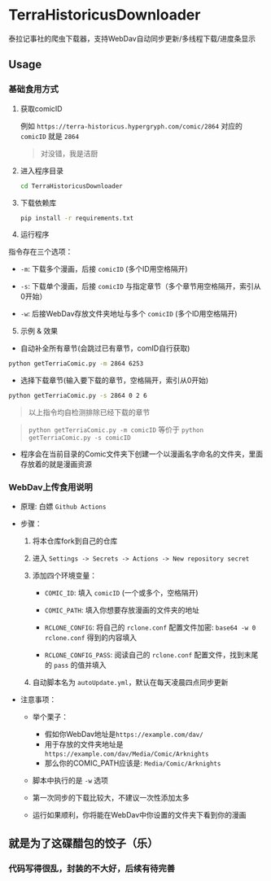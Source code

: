 # TerraHistoricusDownloader

泰拉记事社的爬虫下载器，支持WebDav自动同步更新/多线程下载/进度条显示

## Usage

### 基础食用方式

1. 获取comicID

    例如 `https://terra-historicus.hypergryph.com/comic/2864` 对应的 `comicID` 就是 `2864`

    > 对没错，我是洁厨

2. 进入程序目录 

    ```bash
    cd TerraHistoricusDownloader
    ``` 

3. 下载依赖库

    ```bash
    pip install -r requirements.txt
    ```

4. 运行程序

指令存在三个选项：

- `-m`: 下载多个漫画，后接 `comicID` (多个ID用空格隔开)
    
- `-s`: 下载单个漫画，后接 `comicID` 与指定章节（多个章节用空格隔开，索引从0开始）

- `-w`: 后接WebDav存放文件夹地址与多个 `comicID` (多个ID用空格隔开)

5. 示例 & 效果

- 自动补全所有章节(会跳过已有章节，comID自行获取)

```bash
python getTerriaComic.py -m 2864 6253
```

- 选择下载章节(输入要下载的章节，空格隔开，索引从0开始)

```bash
python getTerriaComic.py -s 2864 0 2 6
```

> 以上指令均自检测排除已经下载的章节

> `python getTerriaComic.py -m comicID` 等价于 `python getTerriaComic.py -s comicID`

- 程序会在当前目录的Comic文件夹下创建一个以漫画名字命名的文件夹，里面存放着的就是漫画资源

### WebDav上传食用说明

- 原理: 白嫖 `Github Actions`

- 步骤：

    1. 将本仓库fork到自己的仓库

    2. 进入 `Settings -> Secrets -> Actions -> New repository secret`

    3. 添加四个环境变量：

        - `COMIC_ID`: 填入 `comicID` (一个或多个，空格隔开)

        - `COMIC_PATH`: 填入你想要存放漫画的文件夹的地址

        - `RCLONE_CONFIG`: 将自己的 `rclone.conf` 配置文件加密: `base64 -w 0 rclone.conf` 得到的内容填入

        - `RCLONE_CONFIG_PASS`: 阅读自己的 `rclone.conf` 配置文件，找到末尾的 `pass` 的值并填入

    4. 自动脚本名为 `autoUpdate.yml`，默认在每天凌晨四点同步更新

- 注意事项：

    - 举个栗子：
        - 假如你WebDav地址是`https://example.com/dav/`
        - 用于存放的文件夹地址是 `https://example.com/dav/Media/Comic/Arknights`
        - 那么你的COMIC_PATH应该是: `Media/Comic/Arknights`

    - 脚本中执行的是 `-w` 选项

    - 第一次同步的下载比较大，不建议一次性添加太多

    - 运行如果顺利，你将能在WebDav中你设置的文件夹下看到你的漫画

## 就是为了这碟醋包的饺子（乐）

### 代码写得很乱，封装的不大好，后续有待完善
